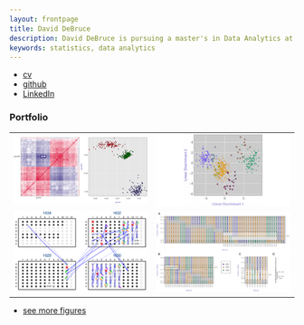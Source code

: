 ```yaml
---
layout: frontpage
title: David DeBruce
description: David DeBruce is pursuing a master's in Data Analytics at The George Washington University.
keywords: statistics, data analytics
---
```


<div class="navbar">
  <div class="navbar-inner">
      <ul class="nav">
          <li><a href="{{ BASE_PATH }}/assets/broman_cv.pdf">cv</a></li>
          <li><a href="https://github.com/bsharvey">github</a></li>
          <li><a href="https://www.linkedin.com/in/ddebruce/">LinkedIn</a></li>
      </ul>
  </div>
</div>

### <a name="Portfolio"></a>Portfolio

<table class="wide">
<tr>
  <td class="left">
    <a href="pages/publpics/heatmap.html">
        <img src="assets/publpics/iplotCorr.png" alt="R/qtlcharts example" title="Heatmap"/>
    </a>
  </td>
  <td class="right">
    <a href="pages/publpics/pairplot.html">
        <img src="assets/publpics/tian2016_fig4.png" alt="Tian et
        al. (2016) Fig 4" title="Pair Plot"/>
    </a>
  </td>
</tr>
<tr>
  <td class="left">
    <a href="pages/publpics/diagonal.html">
        <img src="assets/publpics/samplemixups_fig7.png" alt="Broman et al. (2013) Fig 7" title="diagonal"/>
    </a>
  </td>
  <td class="right">
    <a href="pages/publpics/F1score.html">
        <img src="assets/publpics/isletc6_fig4.png" alt="Tian et al. (2015) Fig 4" title="F1score"/>
    </a>
  </td>
</tr>
</table>

<div class="navbar">
  <div class="navbar-inner">
      <ul class="nav">
          <li><a href="morefigs.html">see more figures</a></li>
      </ul>
  </div>
</div>
